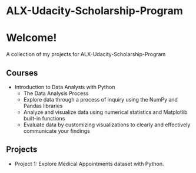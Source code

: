 # ALX-Udacity-Scholarship-Program
# Welcome! 

A collection of my projects for ALX-Udacity-Scholarship-Program 

## Courses

* Introduction to Data Analysis with Python
  * The Data Analysis Process 
  * Explore data through a process of inquiry using the NumPy and Pandas libraries
  * Analyze and visualize data using numerical statistics and Matplotlib built-in functions
  * Evaluate data by customizing visualizations to clearly and effectively communicate your findings



## Projects

* Project 1: Explore Medical Appointments  dataset with Python.

